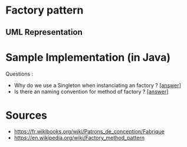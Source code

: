 # Factory pattern


## UML Representation

# Sample Implementation (in Java)

Questions :
- Why do we use a Singleton when instanciating an factory ? [[answer]](https://stackoverflow.com/questions/1285110/singleton-factories-ok-or-bad)
- Is there an naming convention for method of factory ? [[answer]](https://docs.oracle.com/javase/tutorial/datetime/overview/naming.html)

# Sources
- https://fr.wikibooks.org/wiki/Patrons_de_conception/Fabrique
- https://en.wikipedia.org/wiki/Factory_method_pattern
